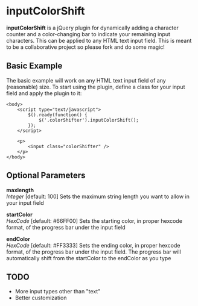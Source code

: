 inputColorShift
====

**inputColorShift** is a jQuery plugin for dynamically adding a character counter and a color-changing bar to indicate your remaining input characters.  This can be applied to 
any HTML text input field.  This is meant to be a collaborative project so please fork and do some magic! 

Basic Example
-------------

The basic example will work on any HTML text input field of any (reasonable) size.  To start using the plugin, define a class for your input field and apply the plugin to it:
    
```
<body>
    <script type="text/javascript">
        $().ready(function() {
            $('.colorShifter').inputColorShift();
        });
    </script>

    <p>
        <input class="colorShifter" />
    </p>
</body>
```

## Optional Parameters

**maxlength**  
*Integer* [default: 100] Sets the maximum string length you want to allow in your input field

**startColor**  
*HexCode* [default: #66FF00] Sets the starting color, in proper hexcode format, of the progress bar under the input field

**endColor**  
*HexCode* [default: #FF3333] Sets the ending color, in proper hexcode format, of the progress bar under the input field.  The progress bar will automatically shift from the startColor to the endColor as you type


TODO
----

* More input types other than "text"
* Better customization

